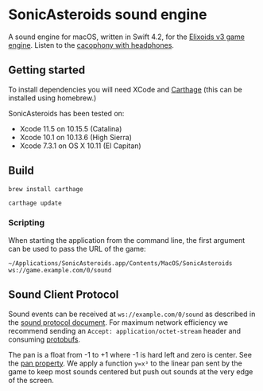 # SonicAsteroids sound engine

A sound engine for macOS, written in Swift 4.2, for the [Elixoids v3 game engine](https://github.com/devstopfix/elixoids). Listen to the [cacophony with headphones](https://vimeo.com/332919838).

## Getting started
To install dependencies you will need XCode and [Carthage](https://github.com/Carthage/Carthage) (this can be installed using homebrew.)

SonicAsteroids has been tested on:
* Xcode 11.5 on 10.15.5 (Catalina)
* Xcode 10.1 on 10.13.6 (High Sierra)
* Xcode 7.3.1 on OS X 10.11 (El Capitan) 

## Build

    brew install carthage

    carthage update

### Scripting

When starting the application from the command line, the first argument can be used to pass the URL of the game:

    ~/Applications/SonicAsteroids.app/Contents/MacOS/SonicAsteroids ws://game.example.com/0/sound

## Sound Client Protocol

Sound events can be received at `ws://example.com/0/sound` as described in the [sound protocol document](https://github.com/devstopfix/elixoids/blob/master/docs/sound_protocol.md). For maximum network efficiency we recommend sending an `Accept: application/octet-stream` header and consuming [protobufs](https://github.com/devstopfix/elixoids/blob/master/priv/proto/sound.proto).

The pan is a float from -1 to +1 where -1 is hard left and zero is center. See the [pan property](https://developer.apple.com/documentation/avfoundation/avaudioplayer/1390884-pan).  We apply a function `y=x³` to the linear pan sent by the game to keep most sounds centered but push out sounds at the very edge of the screen.
